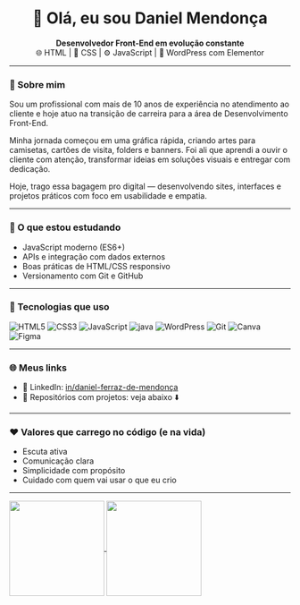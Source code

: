 <h1 align="center">👋 Olá, eu sou Daniel Mendonça</h1>

<p align="center">
  <strong>Desenvolvedor Front-End em evolução constante</strong> <br>
  🌐 HTML | 🎨 CSS | ⚙️ JavaScript | 🧩 WordPress com Elementor
</p>

---

### 🧠 Sobre mim

Sou um profissional com mais de 10 anos de experiência no atendimento ao cliente e hoje atuo na transição de carreira para a área de Desenvolvimento Front-End.

Minha jornada começou em uma gráfica rápida, criando artes para camisetas, cartões de visita, folders e banners. Foi ali que aprendi a ouvir o cliente com atenção, transformar ideias em soluções visuais e entregar com dedicação.

Hoje, trago essa bagagem pro digital — desenvolvendo sites, interfaces e projetos práticos com foco em usabilidade e empatia.

---

### 🚀 O que estou estudando

- JavaScript moderno (ES6+)
- APIs e integração com dados externos
- Boas práticas de HTML/CSS responsivo
- Versionamento com Git e GitHub

---

### 🔧 Tecnologias que uso

![HTML5](https://img.shields.io/badge/HTML5-E34F26?style=for-the-badge&logo=html5&logoColor=fff)
![CSS3](https://img.shields.io/badge/CSS3-1572B6?style=for-the-badge&logo=css3&logoColor=fff)
![JavaScript](https://img.shields.io/badge/JavaScript-F7DF1E?style=for-the-badge&logo=javascript&logoColor=000)
![java](https://img.shields.io/badge/Java-ED8B00?style=for-the-badge&logo=openjdk&logoColor=white)
![WordPress](https://img.shields.io/badge/WordPress-21759B?style=for-the-badge&logo=wordpress&logoColor=fff)
![Git](https://img.shields.io/badge/Git-F05032?style=for-the-badge&logo=git&logoColor=fff)
![Canva](https://img.shields.io/badge/Canva-%2300C4CC.svg?&style=for-the-badge&logo=Canva&logoColor=white)
![Figma](https://img.shields.io/badge/Figma-F24E1E?style=for-the-badge&logo=figma&logoColor=white)


---

### 🌐 Meus links

- 💼 LinkedIn: [in/daniel-ferraz-de-mendonça](www.linkedin.com/in/daniel-ferraz-de-mendonça)
- 📂 Repositórios com projetos: veja abaixo ⬇️

---

### ❤️ Valores que carrego no código (e na vida)

- Escuta ativa
- Comunicação clara
- Simplicidade com propósito
- Cuidado com quem vai usar o que eu crio

---

<a href="https://github.com/anuraghazra/github-readme-stats">
  <img height=170 align="center" src="https://github-readme-stats.vercel.app/api?username=DanielFerrazdev&rank_icon=github&show_icons=true&theme=radial&bg_color=FFF5EE" />
</a>
<a href="https://github.com/anuraghazra/convoychat">
  <img height=170 align="center" src="https://github-readme-stats.vercel.app/api/top-langs?username=DanielFerrazdev&bg_color=FFF5EE&layout=compact&langs_count=8&card_width=320" />
</a>

